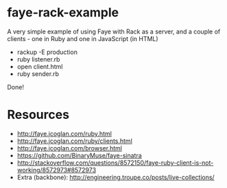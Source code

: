 faye-rack-example
=================

A very simple example of using Faye with Rack as a server, and a couple of clients - one in Ruby and one in JavaScript (in HTML)
  
* rackup -E production
* ruby listener.rb
* open client.html
* ruby sender.rb
  
Done!

Resources
=========
 * http://faye.jcoglan.com/ruby.html
 * http://faye.jcoglan.com/ruby/clients.html
 * http://faye.jcoglan.com/browser.html
 * https://github.com/BinaryMuse/faye-sinatra
 * http://stackoverflow.com/questions/8572150/faye-ruby-client-is-not-working/8572973#8572973
 * Extra (backbone): http://engineering.troupe.co/posts/live-collections/
